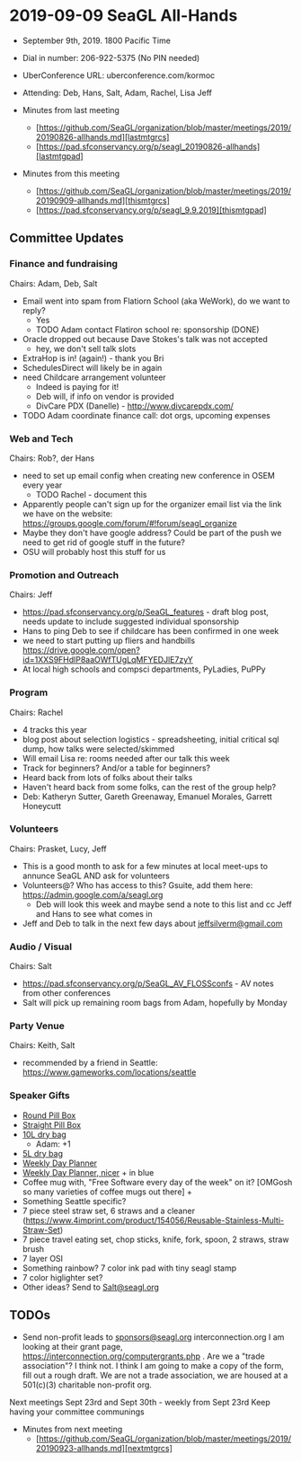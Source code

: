 # 2019-09-09 SeaGL All-Hands

[lastmtgrcs]: https://github.com/SeaGL/organization/blob/master/meetings/2019/20190826-allhands.md "long-term storage in revision control"
[lastmtgpad]: https://pad.sfconservancy.org/p/seagl_20190826-allhands "ephemeral collaborative real-time editing work-product"

[thismtgrcs]: https://github.com/SeaGL/organization/blob/master/meetings/2019/20190909-allhands.md "long-term storage in revision control"
[thismtgpad]: https://pad.sfconservancy.org/p/seagl_9.9.2019 "ephemeral collaborative real-time work-product"

* September 9th, 2019. 1800 Pacific Time
* Dial in number: 206-922-5375 (No PIN needed)
* UberConference URL: uberconference.com/kormoc
* Attending: Deb, Hans, Salt, Adam, Rachel, Lisa Jeff

* Minutes from last meeting
  * [https://github.com/SeaGL/organization/blob/master/meetings/2019/20190826-allhands.md][lastmtgrcs]
  * [https://pad.sfconservancy.org/p/seagl_20190826-allhands][lastmtgpad]

* Minutes from this meeting
  * [https://github.com/SeaGL/organization/blob/master/meetings/2019/20190909-allhands.md][thismtgrcs]
  * [https://pad.sfconservancy.org/p/seagl_9.9.2019][thismtgpad]

## Committee Updates

### Finance and fundraising

Chairs: Adam, Deb, Salt

* Email went into spam from Flatiorn School (aka WeWork), do we want to reply?
    * Yes
    * TODO Adam contact Flatiron school re: sponsorship (DONE)
* Oracle dropped out because Dave Stokes's talk was not accepted
    * hey, we don't sell talk slots
* ExtraHop is in! (again!) - thank you Bri
* SchedulesDirect will likely be in again
* need Childcare arrangement volunteer
    * Indeed is paying for it!
    * Deb will, if info on vendor is provided
    * DivCare PDX (Danelle) - http://www.divcarepdx.com/
* TODO Adam coordinate finance call: dot orgs, upcoming expenses

### Web and Tech

Chairs: Rob?, der Hans

* need to set up email config when creating new conference in OSEM every year
    * TODO Rachel - document this
* Apparently people can't sign up for the organizer email list via the link we have on the website: https://groups.google.com/forum/#!forum/seagl_organize
* Maybe they don't have google address? Could be part of the push we need to get rid of google stuff in the future?
* OSU will probably host this stuff for us

### Promotion and Outreach

Chairs: Jeff

* https://pad.sfconservancy.org/p/SeaGL_features - draft blog post, needs update to include suggested individual sponsorship
* Hans to ping Deb to see if childcare has been confirmed in one week 
* we need to start putting up fliers and handbills https://drive.google.com/open?id=1XXS9FHdlP8aaOWfTUgLqMFYEDJlE7zyY
* At local high schools and compsci departments, PyLadies, PuPPy

### Program

Chairs: Rachel
* 4 tracks this year 
* blog post about selection logistics - spreadsheeting, initial critical sql dump, how talks were selected/skimmed
* Will email Lisa re: rooms needed after our talk this week
* Track for beginners? And/or a table for beginners?
* Heard back from lots of folks about their talks 
* Haven't heard back from some folks, can the rest of the group help?
* Deb: Katheryn Sutter, Gareth Greenaway, Emanuel Morales, Garrett Honeycutt

### Volunteers

Chairs: Prasket, Lucy, Jeff

* This is a good month to ask for a few minutes at local meet-ups to annunce SeaGL AND ask for volunteers
* Volunteers@? Who has access to this? Gsuite, add them here: https://admin.google.com/a/seagl.org
    * Deb will look this week and maybe send a note to this list and cc Jeff and Hans to see what comes in
* Jeff and Deb to talk in the next few days about  jeffsilverm@gmail.com

### Audio / Visual

Chairs: Salt

* https://pad.sfconservancy.org/p/SeaGL_AV_FLOSSconfs - AV notes from other conferences
* Salt will pick up remaining room bags from Adam, hopefully by Monday

### Party Venue

Chairs: Keith, Salt

* recommended by a friend in Seattle: https://www.gameworks.com/locations/seattle

### Speaker Gifts

* [Round Pill Box](https://www.4imprint.com/product/147788/Med-Week-Round-Pill-Box)
* [Straight Pill Box](https://www.4imprint.com/product/148292-T/Quick-Care-Weekly-Med-Minder-Translucent)
* [10L dry bag](https://www.4imprint.com/product/137520-10/Voyager-10L-Dry-Bag)
    * Adam: +1
* [5L dry bag](https://www.4imprint.com/product/137520-5/Voyager-5L-Dry-Bag)
* [Weekly Day Planner](https://www.4imprint.com/product/110448/Pocket-Partner-Weekly-Planner)
* [Weekly Day Planner, nicer](https://www.4imprint.com/product/137804/Castelli-Tucson-Weekly-Planner) + in blue
* Coffee mug with, "Free Software every day of the week" on it? [OMGosh so many varieties of coffee mugs out there] +
* Something Seattle specific?
* 7 piece steel straw set, 6 straws and a cleaner (https://www.4imprint.com/product/154056/Reusable-Stainless-Multi-Straw-Set)
* 7 piece travel eating set, chop sticks, knife, fork, spoon, 2 straws, straw brush
* 7 layer OSI
* Something rainbow? 7 color ink pad with tiny seagl stamp
* 7 color higlighter set?
* Other ideas? Send to Salt@seagl.org

## TODOs ##

* Send non-profit leads to sponsors@seagl.org
interconnection.org  I am looking at their grant page, https://interconnection.org/computergrants.php .  Are we a "trade association"?  I think not.  I think I am going to make a copy of the form,  fill out a rough draft. We are not a trade association, we are housed at a 501(c)(3) charitable non-profit org. 

Next meetings Sept 23rd and Sept 30th - weekly from Sept 23rd
Keep having your committee communings

[nextmtgrcs]: https://github.com/SeaGL/organization/blob/master/meetings/2019/20190923-allhands.md "long-term storage in revision control"

* Minutes from next meeting
  * [https://github.com/SeaGL/organization/blob/master/meetings/2019/20190923-allhands.md][nextmtgrcs]
